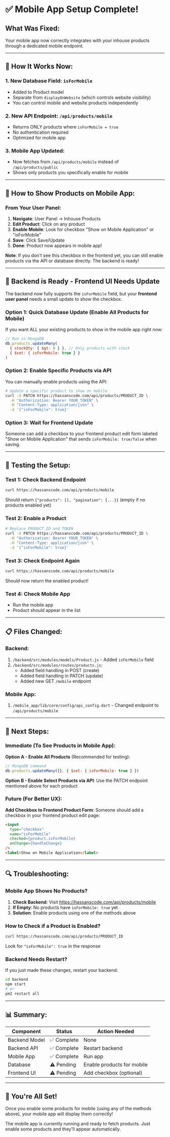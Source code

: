 # ✅ Mobile App Setup Complete!

## What Was Fixed:

Your mobile app now correctly integrates with your inhouse products through a dedicated mobile endpoint.

---

## 🎯 How It Works Now:

### 1. **New Database Field**: `isForMobile`
- Added to Product model
- Separate from `displayOnWebsite` (which controls website visibility)
- You can control mobile and website products independently

### 2. **New API Endpoint**: `/api/products/mobile`
- Returns ONLY products where `isForMobile = true`
- No authentication required
- Optimized for mobile app

### 3. **Mobile App Updated**:
- Now fetches from `/api/products/mobile` instead of `/api/products/public`
- Shows only products you specifically enable for mobile

---

## 📱 How to Show Products on Mobile App:

### From Your User Panel:

1. **Navigate**: User Panel → Inhouse Products
2. **Edit Product**: Click on any product
3. **Enable Mobile**: Look for checkbox "Show on Mobile Application" or "isForMobile"
4. **Save**: Click Save/Update
5. **Done**: Product now appears in mobile app!

**Note**: If you don't see this checkbox in the frontend yet, you can still enable products via the API or database directly. The backend is ready!

---

## 🔧 Backend is Ready - Frontend UI Needs Update

The backend now fully supports the `isForMobile` field, but your **frontend user panel** needs a small update to show the checkbox.

### Option 1: Quick Database Update (Enable All Products for Mobile)

If you want ALL your existing products to show in the mobile app right now:

```javascript
// Run in MongoDB
db.products.updateMany(
  { stockQty: { $gt: 0 } }, // Only products with stock
  { $set: { isForMobile: true } }
)
```

### Option 2: Enable Specific Products via API

You can manually enable products using the API:

```bash
# Update a specific product to show on mobile
curl -X PATCH https://hassanscode.com/api/products/PRODUCT_ID \
  -H "Authorization: Bearer YOUR_TOKEN" \
  -H "Content-Type: application/json" \
  -d '{"isForMobile": true}'
```

### Option 3: Wait for Frontend Update

Someone can add a checkbox to your frontend product edit form labeled "Show on Mobile Application" that sends `isForMobile: true/false` when saving.

---

## 🧪 Testing the Setup:

### Test 1: Check Backend Endpoint
```bash
curl https://hassanscode.com/api/products/mobile
```
Should return `{"products": [], "pagination": {...}}` (empty if no products enabled yet)

### Test 2: Enable a Product
```bash
# Replace PRODUCT_ID and TOKEN
curl -X PATCH https://hassanscode.com/api/products/PRODUCT_ID \
  -H "Authorization: Bearer YOUR_TOKEN" \
  -H "Content-Type: application/json" \
  -d '{"isForMobile": true}'
```

### Test 3: Check Endpoint Again
```bash
curl https://hassanscode.com/api/products/mobile
```
Should now return the enabled product!

### Test 4: Check Mobile App
- Run the mobile app
- Product should appear in the list

---

## 📋 Files Changed:

### Backend:
1. `/backend/src/modules/models/Product.js` - Added `isForMobile` field
2. `/backend/src/modules/routes/products.js`:
   - Added field handling in POST (create)
   - Added field handling in PATCH (update)
   - Added new GET `/mobile` endpoint

### Mobile App:
1. `/mobile_app/lib/core/config/api_config.dart` - Changed endpoint to `/api/products/mobile`

---

## 🎯 Next Steps:

### Immediate (To See Products in Mobile App):

**Option A - Enable All Products** (Recommended for testing):
```javascript
// MongoDB command
db.products.updateMany({}, { $set: { isForMobile: true } })
```

**Option B - Enable Select Products via API**:
Use the PATCH endpoint mentioned above for each product

### Future (For Better UX):

**Add Checkbox to Frontend Product Form**:
Someone should add a checkbox in your frontend product edit page:
```html
<input 
  type="checkbox" 
  name="isForMobile" 
  checked={product.isForMobile}
  onChange={handleChange}
/>
<label>Show on Mobile Application</label>
```

---

## 🔍 Troubleshooting:

### Mobile App Shows No Products?
1. **Check Backend**: Visit https://hassanscode.com/api/products/mobile
2. **If Empty**: No products have `isForMobile: true` yet
3. **Solution**: Enable products using one of the methods above

### How to Check if a Product is Enabled?
```bash
curl https://hassanscode.com/api/products/PRODUCT_ID
```
Look for `"isForMobile": true` in the response

### Backend Needs Restart?
If you just made these changes, restart your backend:
```bash
cd backend
npm start
# or
pm2 restart all
```

---

## 📊 Summary:

| Component | Status | Action Needed |
|-----------|--------|---------------|
| Backend Model | ✅ Complete | None |
| Backend API | ✅ Complete | Restart backend |
| Mobile App | ✅ Complete | Run app |
| Database | ⚠️ Pending | Enable products for mobile |
| Frontend UI | ⚠️ Pending | Add checkbox (optional) |

---

## 🎉 You're All Set!

Once you enable some products for mobile (using any of the methods above), your mobile app will display them correctly!

The mobile app is currently running and ready to fetch products. Just enable some products and they'll appear automatically.
